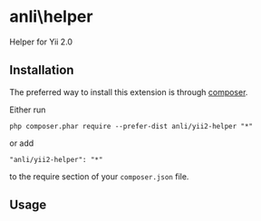 anli\helper
===========
Helper for Yii 2.0

Installation
------------

The preferred way to install this extension is through [composer](http://getcomposer.org/download/).

Either run

```
php composer.phar require --prefer-dist anli/yii2-helper "*"
```

or add

```
"anli/yii2-helper": "*"
```

to the require section of your `composer.json` file.


Usage
-----

